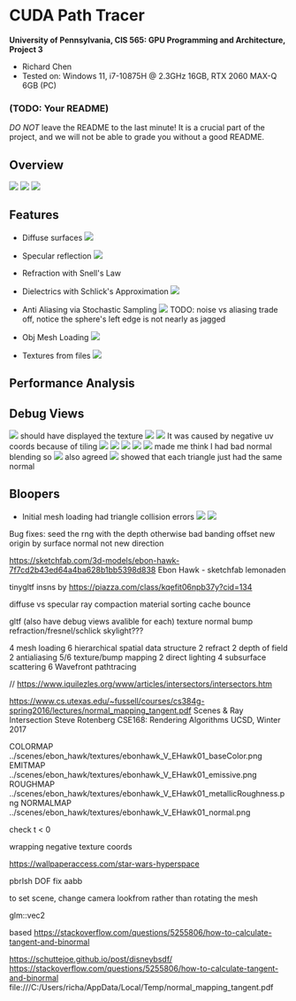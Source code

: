 CUDA Path Tracer
================

**University of Pennsylvania, CIS 565: GPU Programming and Architecture, Project 3**

* Richard Chen
* Tested on: Windows 11, i7-10875H @ 2.3GHz 16GB, RTX 2060 MAX-Q 6GB (PC)

### (TODO: Your README)

*DO NOT* leave the README to the last minute! It is a crucial part of the
project, and we will not be able to grade you without a good README.

## Overview

![](finalRenders/cornell_demo1.png)
![](finalRenders/cornell_demo2.png)
![](finalRenders/cornell_demo_tilt.png)

## Features

* Diffuse surfaces
![](finalRenders/cornell_dfl.png)

* Specular reflection
![](finalRenders/cornell_specular.png)

* Refraction with Snell's Law

* Dielectrics with Schlick's Approximation
![](finalRenders/cornell_dielectric.png)

* Anti Aliasing via Stochastic Sampling
![](finalRenders/cornell_antialiasing.png)
TODO: noise vs aliasing trade off, notice the sphere's left edge is not nearly as jagged

* Obj Mesh Loading
![](finalRenders/cow_shiny.png)

* Textures from files
![](finalRenders/texture_cow.png)

## Performance Analysis

## Debug Views
![](finalRenders/ebonhawk_surface_normals.png) should have displayed the texture
![](finalRenders/hawk_norm_interp.png)
![](finalRenders/debug_texture_base_color.png) It was caused by negative uv coords because of tiling
![](finalRenders/texture_cube.png)
![](finalRenders/debug_normal_sphere.png)
![](finalRenders/debug_normal_cube_tilted.png)
![](finalRenders/debug_depth_cube.png)
![](finalRenders/debug_cow_normals.png) made me think I had bad normal blending so
![](finalRenders/debug_no_norm_blending.png) also agreed
![](finalRenders/debug_norm_inter_working.png) showed that each triangle just had the same normal

## Bloopers
* Initial mesh loading had triangle collision errors
![](finalRenders/objLoadingCow.png)
![](finalRenders/bug_mesh_triangle_shiny.png)


Bug fixes:
seed the rng with the depth otherwise bad banding
offset new origin by surface normal not new direction


https://sketchfab.com/3d-models/ebon-hawk-7f7cd2b43ed64a4ba628b1bb5398d838
Ebon Hawk - sketchfab lemonaden


tinygltf insns by https://piazza.com/class/kqefit06npb37y?cid=134

diffuse vs specular
ray compaction
material sorting
cache bounce


gltf (also have debug views avalible for each)
    texture
    normal
    bump
refraction/fresnel/schlick
skylight???

4 mesh loading 
6 hierarchical spatial data structure 
2 refract 
2 depth of field 
2 antialiasing
5/6 texture/bump mapping
2 direct lighting
4 subsurface scattering
6 Wavefront pathtracing

// https://www.iquilezles.org/www/articles/intersectors/intersectors.htm

https://www.cs.utexas.edu/~fussell/courses/cs384g-spring2016/lectures/normal_mapping_tangent.pdf
Scenes & Ray Intersection 
Steve Rotenberg CSE168: Rendering Algorithms 
UCSD, Winter 2017


COLORMAP ../scenes/ebon_hawk/textures/ebonhawk_V_EHawk01_baseColor.png
EMITMAP ../scenes/ebon_hawk/textures/ebonhawk_V_EHawk01_emissive.png
ROUGHMAP ../scenes/ebon_hawk/textures/ebonhawk_V_EHawk01_metallicRoughness.png
NORMALMAP ../scenes/ebon_hawk/textures/ebonhawk_V_EHawk01_normal.png

check t < 0

wrapping negative texture coords

https://wallpaperaccess.com/star-wars-hyperspace


pbrIsh
DOF
fix aabb

to set scene, change camera lookfrom rather than rotating the mesh

glm::vec2

based https://stackoverflow.com/questions/5255806/how-to-calculate-tangent-and-binormal

https://schuttejoe.github.io/post/disneybsdf/
https://stackoverflow.com/questions/5255806/how-to-calculate-tangent-and-binormal
file:///C:/Users/richa/AppData/Local/Temp/normal_mapping_tangent.pdf
